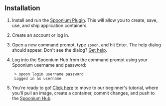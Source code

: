 ## Installation

1. Install and run the [Spoonium Plugin](http://start.spoon.net/install). This will allow you to create, save, use, and ship application containers.
2. Create an account or log in.
3. Open a new command prompt, type `spoon`, and hit Enter. The help dialog should appear. Don't see the dialog? [Get help](http://support.spoonium.net).
4. Log into the Spoonium Hub from the command prompt using your Spoonium username and password:

    	> spoon login username password
    	Logged in as username

5. You're ready to go! [Click here](/docs/quick+start#try+it) to move to our beginner's tutorial, where you'll pull an image, create a container, commit changes, and push to the [Spoonium Hub](http://spoonium.net/hub).